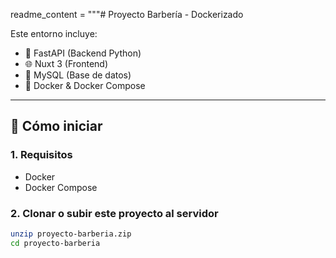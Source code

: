 readme_content = """# Proyecto Barbería - Dockerizado

Este entorno incluye:

- 🧠 FastAPI (Backend Python)
- 🌐 Nuxt 3 (Frontend)
- 🐬 MySQL (Base de datos)
- 🐳 Docker & Docker Compose

---

## 🚀 Cómo iniciar

### 1. Requisitos

- Docker
- Docker Compose

### 2. Clonar o subir este proyecto al servidor

```bash
unzip proyecto-barberia.zip
cd proyecto-barberia



